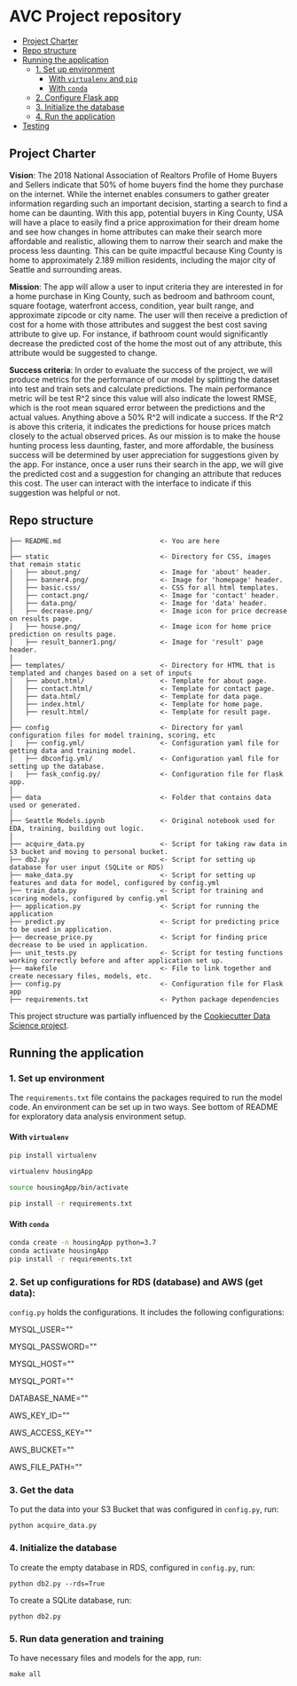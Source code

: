 
# AVC Project repository

<!-- toc -->

- [Project Charter](#project-charter)
- [Repo structure](#repo-structure)
- [Running the application](#running-the-application)
  * [1. Set up environment](#1-set-up-environment)
    + [With `virtualenv` and `pip`](#with-virtualenv-and-pip)
    + [With `conda`](#with-conda)
  * [2. Configure Flask app](#2-configure-flask-app)
  * [3. Initialize the database](#3-initialize-the-database)
  * [4. Run the application](#4-run-the-application)
- [Testing](#testing)

<!-- tocstop -->

## Project Charter 

**Vision**: The 2018 National Association of Realtors Profile of Home Buyers and Sellers indicate that 50% of home buyers find the home they purchase on the internet. While the internet enables consumers to gather greater information regarding such an important decision, starting a search to find a home can be daunting. With this app, potential buyers in King County, USA will have a place to easily find a price approximation for their dream home and see how changes in home attributes can make their search more affordable and realistic, allowing them to narrow their search and make the process less daunting. This can be quite impactful because King County is home to approximately 2.189 million residents, including the major city of Seattle and surrounding areas. 

**Mission**: The app will allow a user to input criteria they are interested in for a home purchase in King County, such as bedroom and bathroom count, square footage, waterfront access, condition, year built range, and approximate zipcode or city name. The user will then receive a prediction of cost for a home with those attributes and suggest the best cost saving attribute to give up. For instance, if bathroom count would significantly decrease the predicted cost of the home the most out of any attribute, this attribute would be suggested to change.

**Success criteria**: In order to evaluate the success of the project, we will produce metrics for the performance of our model by splitting the dataset into test and train sets and calculate predictions. The main performance metric will be test R^2 since this value will also indicate the lowest RMSE, which is the root mean squared error between the predictions and the actual values. Anything above a 50% R^2 will indicate a success. If the R^2 is above this criteria, it indicates the predictions for house prices match closely to the actual observed prices. 
As our mission is to make the house hunting process less daunting, faster, and more affordable, the business success will be determined by user appreciation for suggestions given by the app. For instance, once a user runs their search in the app, we will give the predicted cost and a suggestion for changing an attribute that reduces this cost. The user can interact with the interface to indicate if this suggestion was helpful or not. 



## Repo structure 

```
├── README.md                         <- You are here
│
├── static                            <- Directory for CSS, images that remain static 
│   ├── about.png/                    <- Image for 'about' header.
│   ├── banner4.png/                  <- Image for 'homepage' header.
│   ├── basic.css/                    <- CSS for all html templates.
│   ├── contact.png/                  <- Image for 'contact' header.
│   ├── data.png/                     <- Image for 'data' header.
│   ├── decrease.png/                 <- Image icon for price decrease on results page.
│   ├── house.png/                    <- Image icon for home price prediction on results page.
│   ├── result_banner1.png/           <- Image for 'result' page header.
|
├── templates/                        <- Directory for HTML that is templated and changes based on a set of inputs
│   ├── about.html/                   <- Template for about page.
│   ├── contact.html/                 <- Template for contact page.
│   ├── data.html/                    <- Template for data page.
│   ├── index.html/                   <- Template for home page.
│   ├── result.html/                  <- Template for result page.
│
├── config                            <- Directory for yaml configuration files for model training, scoring, etc
│   ├── config.yml/                   <- Configuration yaml file for getting data and training model.
|   ├── dbconfig.yml/                 <- Configuration yaml file for setting up the database. 
|   ├── fask_config.py/               <- Configuration file for flask app. 
│
├── data                              <- Folder that contains data used or generated. 
│
├── Seattle Models.ipynb              <- Original notebook used for EDA, training, building out logic. 
│
├── acquire_data.py                   <- Script for taking raw data in S3 bucket and moving to personal bucket.
├── db2.py                            <- Script for setting up database for user input (SQLite or RDS)
├── make_data.py                      <- Script for setting up features and data for model, configured by config.yml
├── train_data.py                     <- Script for training and scoring models, configured by config.yml
├── application.py                    <- Script for running the application
├── predict.py                        <- Script for predicting price to be used in application.
├── decrease_price.py                 <- Script for finding price decrease to be used in application.
├── unit_tests.py                     <- Script for testing functions working correctly before and after application set up.
├── makefile                          <- File to link together and create necessary files, models, etc. 
├── config.py                         <- Configuration file for Flask app
├── requirements.txt                  <- Python package dependencies 
```
This project structure was partially influenced by the [Cookiecutter Data Science project](https://drivendata.github.io/cookiecutter-data-science/).

## Running the application 
### 1. Set up environment 

The `requirements.txt` file contains the packages required to run the model code. An environment can be set up in two ways. See bottom of README for exploratory data analysis environment setup. 

#### With `virtualenv`

```bash
pip install virtualenv

virtualenv housingApp

source housingApp/bin/activate

pip install -r requirements.txt

```
#### With `conda`

```bash
conda create -n housingApp python=3.7
conda activate housingApp
pip install -r requirements.txt

```

### 2. Set up configurations for RDS (database) and AWS (get data):

`config.py` holds the configurations. It includes the following configurations:

MYSQL_USER=""

MYSQL_PASSWORD=""

MYSQL_HOST=""

MYSQL_PORT=""

DATABASE_NAME=""

AWS_KEY_ID=""

AWS_ACCESS_KEY=""

AWS_BUCKET=""

AWS_FILE_PATH=""



### 3. Get the data

To put the data into your S3 Bucket that was configured in `config.py`, run:
```
python acquire_data.py
```
 
 

### 4. Initialize the database 

To create the empty database in RDS, configured in `config.py`, run: 

```
python db2.py --rds=True
```

To create a SQLite database, run:

```
python db2.py
```

### 5. Run data generation and training

To have necessary files and models for the app, run:

```
make all 
```


